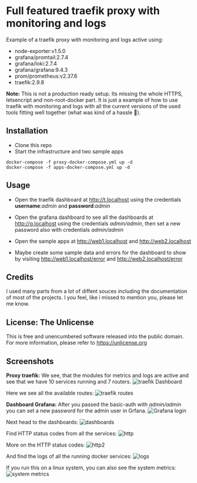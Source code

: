 # Full featured traefik proxy with monitoring and logs

Example of a traefik proxy with monitoring and logs active using:

- node-exporter:v1.5.0
- grafana/promtail:2.7.4
- grafana/loki:2.7.4
- grafana/grafana:9.4.3
- prom/prometheus:v2.37.6
- traefik:2.9.8

**Note:** This is not a production ready setup. Its missing the whole HTTPS, letsencript and non-root-docker part. It is just a example of how to use traefik with monitoring and logs with all the current versions of the used tools fitting well together (what was kind of a hassle 👼).
## Installation

- Clone this repo
- Start the infrastructure and two sample apps

```shell
docker-compose -f proxy-docker-compose.yml up -d
docker-compose -f apps-docker-compose.yml up -d
```

## Usage

- Open the traefik dashboard at <http://t.localhost> using the credentials **username**:*admin* and **password**:*admin*

- Open the grafana dashboard to see all the dashboards at <http://g.localhost> using the credentials *admin/admin*, then set a new password also with credentials *admin/admin*

- Open the sample apps at <http://web1.localhost> and <http://web2.localhost>
- Maybe create some sample data and errors for the dashboard to show by visiting <http://web1.localhost/error> and <http://web2.localhost/error>

## Credits

I used many parts from a lot of diffent souces including the documentation of most of the projects. I you feel, like i missed to mention you, please let me know.

## License: The Unlicense

This is free and unencumbered software released into the public domain.
For more information, please refer to <https://unlicense.org>

## Screenshots

**Proxy traefik:**
We see, that the modules for metrics and logs are active and see that we have 10 services running and 7 routers.
![traefik Dashboard](./readme_screenshots/screenshot_traefik.png)

Here we see all the available routes:
![traefik routes](./readme_screenshots/screenshot_traefik2.png)

**Dashboard Grafana:**
After you passed the basic-auth with *admin/admin* you can set a new password for the admin user in Grfana.
![Grafana login](./readme_screenshots/screenshot_grafana_login.png)

Next head to the dashboards:
![dashboards](./readme_screenshots/screenshot_grafana2.png)

Find HTTP status codes from all the services:
![http](./readme_screenshots/screenshot_grafana3.png)

More on the HTTP status codes:
![http2](./readme_screenshots/screenshot_grafana4.png)

And find the logs of all the running docker services:
![logs](./readme_screenshots/screenshot_grafana5.png)

If you run this on a linux system, you can also see the system metrics:
![system metrics](./readme_screenshots/screenshot_grafana_sys_linux.png)
